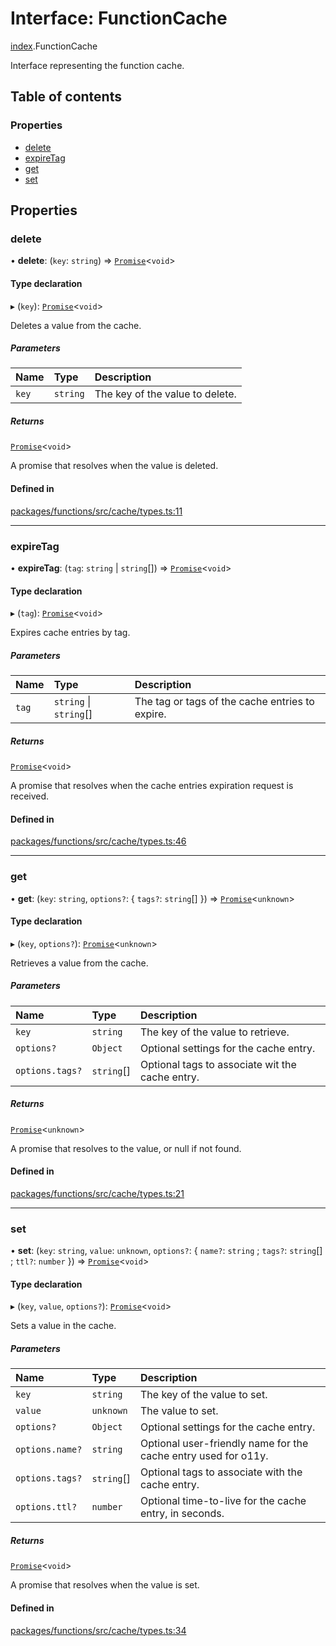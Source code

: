 # Interface: FunctionCache

[index](../modules/index.md).FunctionCache

Interface representing the function cache.

## Table of contents

### Properties

- [delete](index.FunctionCache.md#delete)
- [expireTag](index.FunctionCache.md#expiretag)
- [get](index.FunctionCache.md#get)
- [set](index.FunctionCache.md#set)

## Properties

### delete

• **delete**: (`key`: `string`) => [`Promise`](https://developer.mozilla.org/en-US/docs/Web/JavaScript/Reference/Global_Objects/Promise)<`void`\>

#### Type declaration

▸ (`key`): [`Promise`](https://developer.mozilla.org/en-US/docs/Web/JavaScript/Reference/Global_Objects/Promise)<`void`\>

Deletes a value from the cache.

##### Parameters

| Name  | Type     | Description                     |
| :---- | :------- | :------------------------------ |
| `key` | `string` | The key of the value to delete. |

##### Returns

[`Promise`](https://developer.mozilla.org/en-US/docs/Web/JavaScript/Reference/Global_Objects/Promise)<`void`\>

A promise that resolves when the value is deleted.

#### Defined in

[packages/functions/src/cache/types.ts:11](https://github.com/vercel/vercel/blob/main/packages/functions/src/cache/types.ts#L11)

---

### expireTag

• **expireTag**: (`tag`: `string` \| `string`[]) => [`Promise`](https://developer.mozilla.org/en-US/docs/Web/JavaScript/Reference/Global_Objects/Promise)<`void`\>

#### Type declaration

▸ (`tag`): [`Promise`](https://developer.mozilla.org/en-US/docs/Web/JavaScript/Reference/Global_Objects/Promise)<`void`\>

Expires cache entries by tag.

##### Parameters

| Name  | Type                   | Description                                     |
| :---- | :--------------------- | :---------------------------------------------- |
| `tag` | `string` \| `string`[] | The tag or tags of the cache entries to expire. |

##### Returns

[`Promise`](https://developer.mozilla.org/en-US/docs/Web/JavaScript/Reference/Global_Objects/Promise)<`void`\>

A promise that resolves when the cache entries expiration request is received.

#### Defined in

[packages/functions/src/cache/types.ts:46](https://github.com/vercel/vercel/blob/main/packages/functions/src/cache/types.ts#L46)

---

### get

• **get**: (`key`: `string`, `options?`: { `tags?`: `string`[] }) => [`Promise`](https://developer.mozilla.org/en-US/docs/Web/JavaScript/Reference/Global_Objects/Promise)<`unknown`\>

#### Type declaration

▸ (`key`, `options?`): [`Promise`](https://developer.mozilla.org/en-US/docs/Web/JavaScript/Reference/Global_Objects/Promise)<`unknown`\>

Retrieves a value from the cache.

##### Parameters

| Name            | Type       | Description                                     |
| :-------------- | :--------- | :---------------------------------------------- |
| `key`           | `string`   | The key of the value to retrieve.               |
| `options?`      | `Object`   | Optional settings for the cache entry.          |
| `options.tags?` | `string`[] | Optional tags to associate wit the cache entry. |

##### Returns

[`Promise`](https://developer.mozilla.org/en-US/docs/Web/JavaScript/Reference/Global_Objects/Promise)<`unknown`\>

A promise that resolves to the value, or null if not found.

#### Defined in

[packages/functions/src/cache/types.ts:21](https://github.com/vercel/vercel/blob/main/packages/functions/src/cache/types.ts#L21)

---

### set

• **set**: (`key`: `string`, `value`: `unknown`, `options?`: { `name?`: `string` ; `tags?`: `string`[] ; `ttl?`: `number` }) => [`Promise`](https://developer.mozilla.org/en-US/docs/Web/JavaScript/Reference/Global_Objects/Promise)<`void`\>

#### Type declaration

▸ (`key`, `value`, `options?`): [`Promise`](https://developer.mozilla.org/en-US/docs/Web/JavaScript/Reference/Global_Objects/Promise)<`void`\>

Sets a value in the cache.

##### Parameters

| Name            | Type       | Description                                                    |
| :-------------- | :--------- | :------------------------------------------------------------- |
| `key`           | `string`   | The key of the value to set.                                   |
| `value`         | `unknown`  | The value to set.                                              |
| `options?`      | `Object`   | Optional settings for the cache entry.                         |
| `options.name?` | `string`   | Optional user-friendly name for the cache entry used for o11y. |
| `options.tags?` | `string`[] | Optional tags to associate with the cache entry.               |
| `options.ttl?`  | `number`   | Optional time-to-live for the cache entry, in seconds.         |

##### Returns

[`Promise`](https://developer.mozilla.org/en-US/docs/Web/JavaScript/Reference/Global_Objects/Promise)<`void`\>

A promise that resolves when the value is set.

#### Defined in

[packages/functions/src/cache/types.ts:34](https://github.com/vercel/vercel/blob/main/packages/functions/src/cache/types.ts#L34)

